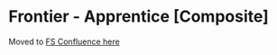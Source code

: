# Frontier - Apprentice [Composite]

Moved to [FS Confluence here](https://almtools.ldschurch.org/fhconfluence/display/WD/Frontier+-+Apprentice)
